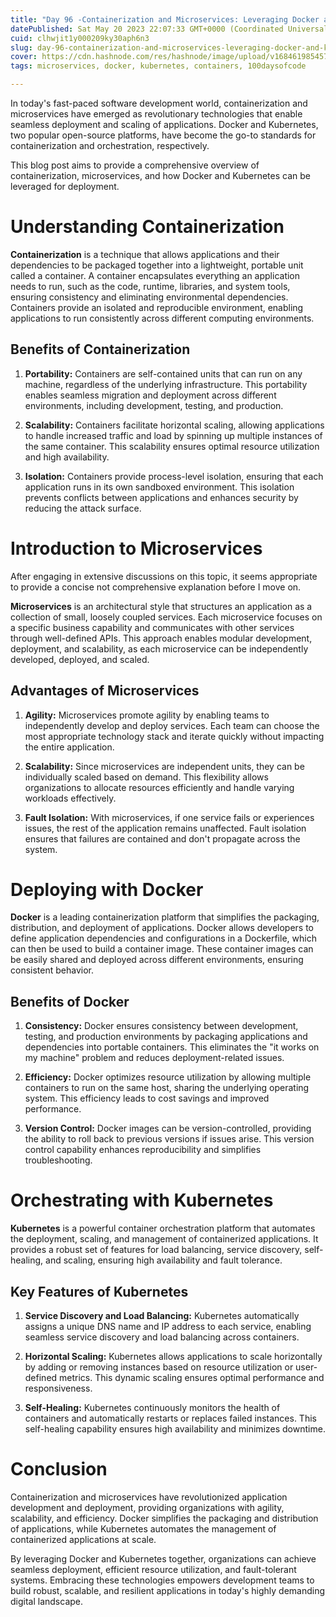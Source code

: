 ```yaml
---
title: "Day 96 -Containerization and Microservices: Leveraging Docker and Kubernetes for Deployment"
datePublished: Sat May 20 2023 22:07:33 GMT+0000 (Coordinated Universal Time)
cuid: clhwjit1y000209ky30aph6n3
slug: day-96-containerization-and-microservices-leveraging-docker-and-kubernetes-for-deployment
cover: https://cdn.hashnode.com/res/hashnode/image/upload/v1684619854579/b4013da4-7a0f-4c56-8db0-90cfb2728b25.png
tags: microservices, docker, kubernetes, containers, 100daysofcode

---
```


In today's fast-paced software development world, containerization and microservices have emerged as revolutionary technologies that enable seamless deployment and scaling of applications. Docker and Kubernetes, two popular open-source platforms, have become the go-to standards for containerization and orchestration, respectively.

This blog post aims to provide a comprehensive overview of containerization, microservices, and how Docker and Kubernetes can be leveraged for deployment.

# Understanding Containerization

**Containerization** is a technique that allows applications and their dependencies to be packaged together into a lightweight, portable unit called a container. A container encapsulates everything an application needs to run, such as the code, runtime, libraries, and system tools, ensuring consistency and eliminating environmental dependencies. Containers provide an isolated and reproducible environment, enabling applications to run consistently across different computing environments.

## Benefits of Containerization

1. **Portability:** Containers are self-contained units that can run on any machine, regardless of the underlying infrastructure. This portability enables seamless migration and deployment across different environments, including development, testing, and production.
    
2. **Scalability:** Containers facilitate horizontal scaling, allowing applications to handle increased traffic and load by spinning up multiple instances of the same container. This scalability ensures optimal resource utilization and high availability.
    
3. **Isolation:** Containers provide process-level isolation, ensuring that each application runs in its own sandboxed environment. This isolation prevents conflicts between applications and enhances security by reducing the attack surface.
    

# Introduction to Microservices

After engaging in extensive discussions on this topic, it seems appropriate to provide a concise not comprehensive explanation before I move on.

**Microservices** is an architectural style that structures an application as a collection of small, loosely coupled services. Each microservice focuses on a specific business capability and communicates with other services through well-defined APIs. This approach enables modular development, deployment, and scalability, as each microservice can be independently developed, deployed, and scaled.

## Advantages of Microservices

1. **Agility:** Microservices promote agility by enabling teams to independently develop and deploy services. Each team can choose the most appropriate technology stack and iterate quickly without impacting the entire application.
    
2. **Scalability:** Since microservices are independent units, they can be individually scaled based on demand. This flexibility allows organizations to allocate resources efficiently and handle varying workloads effectively.
    
3. **Fault Isolation:** With microservices, if one service fails or experiences issues, the rest of the application remains unaffected. Fault isolation ensures that failures are contained and don't propagate across the system.
    

# Deploying with Docker

**Docker** is a leading containerization platform that simplifies the packaging, distribution, and deployment of applications. Docker allows developers to define application dependencies and configurations in a Dockerfile, which can then be used to build a container image. These container images can be easily shared and deployed across different environments, ensuring consistent behavior.

## Benefits of Docker

1. **Consistency:** Docker ensures consistency between development, testing, and production environments by packaging applications and dependencies into portable containers. This eliminates the "it works on my machine" problem and reduces deployment-related issues.
    
2. **Efficiency:** Docker optimizes resource utilization by allowing multiple containers to run on the same host, sharing the underlying operating system. This efficiency leads to cost savings and improved performance.
    
3. **Version Control:** Docker images can be version-controlled, providing the ability to roll back to previous versions if issues arise. This version control capability enhances reproducibility and simplifies troubleshooting.
    

# Orchestrating with Kubernetes

**Kubernetes** is a powerful container orchestration platform that automates the deployment, scaling, and management of containerized applications. It provides a robust set of features for load balancing, service discovery, self-healing, and scaling, ensuring high availability and fault tolerance.

## Key Features of Kubernetes

1. **Service Discovery and Load Balancing:** Kubernetes automatically assigns a unique DNS name and IP address to each service, enabling seamless service discovery and load balancing across containers.
    
2. **Horizontal Scaling:** Kubernetes allows applications to scale horizontally by adding or removing instances based on resource utilization or user-defined metrics. This dynamic scaling ensures optimal performance and responsiveness.
    
3. **Self-Healing:** Kubernetes continuously monitors the health of containers and automatically restarts or replaces failed instances. This self-healing capability ensures high availability and minimizes downtime.
    

# Conclusion

Containerization and microservices have revolutionized application development and deployment, providing organizations with agility, scalability, and efficiency. Docker simplifies the packaging and distribution of applications, while Kubernetes automates the management of containerized applications at scale.

By leveraging Docker and Kubernetes together, organizations can achieve seamless deployment, efficient resource utilization, and fault-tolerant systems. Embracing these technologies empowers development teams to build robust, scalable, and resilient applications in today's highly demanding digital landscape.